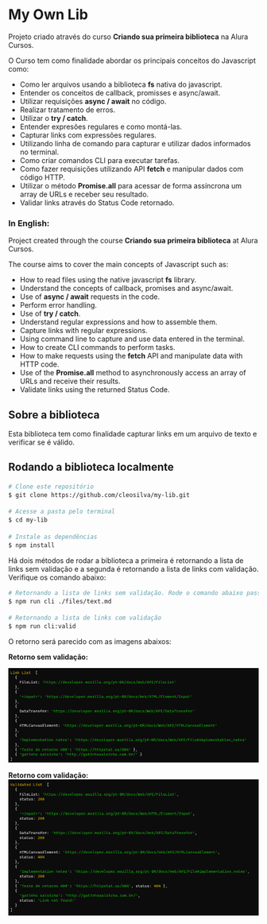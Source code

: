 # My Own Lib
Projeto criado através do curso **Criando sua primeira biblioteca** na Alura Cursos.

O Curso tem como finalidade abordar os principais conceitos do Javascript como:

* Como ler arquivos usando a biblioteca **fs** nativa do javascript.
* Entender os conceitos de callback, promisses e async/await.
* Utilizar requisições **async / await** no código.
* Realizar tratamento de erros.
* Utilizar o **try / catch**.
* Entender expresões regulares e como montá-las.
* Capturar links com expressões regulares.
* Utilizando linha de comando para capturar e utilizar dados informados no terminal.
* Como criar comandos CLI para executar tarefas.
* Como fazer requisições utilizando API **fetch** e manipular dados com código HTTP.
* Utilizar o método **Promise.all** para acessar de forma assíncrona um array de URLs e receber seu resultado.
* Validar links através do Status Code retornado.

### In English:

Project created through the course **Criando sua primeira biblioteca** at Alura Cursos.

The course aims to cover the main concepts of Javascript such as:

* How to read files using the native javascript **fs** library.
* Understand the concepts of callback, promises and async/await.
* Use of **async / await** requests in the code.
* Perform error handling.
* Use of **try / catch**.
* Understand regular expressions and how to assemble them.
* Capture links with regular expressions.
* Using command line to capture and use data entered in the terminal.
* How to create CLI commands to perform tasks.
* How to make requests using the **fetch** API and manipulate data with HTTP code.
* Use of the **Promise.all** method to asynchronously access an array of URLs and receive their results.
* Validate links using the returned Status Code.


## Sobre a biblioteca

Esta biblioteca tem como finalidade capturar links em um arquivo de texto e verificar se é válido.

## Rodando a biblioteca localmente
````bash
# Clone este repositório
$ git clone https://github.com/cleosilva/my-lib.git

# Acesse a pasta pelo terminal
$ cd my-lib

# Instale as dependências
$ npm install
````

 Há dois métodos de rodar a biblioteca a primeira é retornando a lista de links sem validação e a segunda é retornando a lista de links com validação. Verifique os comando abaixo:

````bash
# Retornando a lista de links sem validação. Rode o comando abaixo passando o caminho do arquivo que será lido.
$ npm run cli ./files/text.md

# Retornando a lista de links com validação
$ npm run cli:valid
````

O retorno será parecido com as imagens abaixos:

**Retorno sem validação:**

![Retorno sem validação](./assets/image.png)

**Retorno com validação:**
![Alt text](./assets/image-1.png)
